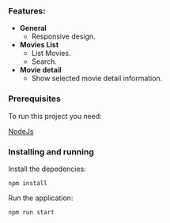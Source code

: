 ### Features:

- **General**
  - Responsive design.
- **Movies List**
  - List Movies.
  - Search.
- **Movie detail**
  - Show selected movie detail information.

### Prerequisites

To run this project you need:

[NodeJs](https://nodejs.org/en/download/)

### Installing and running

Install the depedencies:

```
npm install
```

Run the application:

```
npm run start
```
